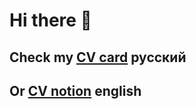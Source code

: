 # Hi there 👋
## Check my [CV card](https://anastasiiasemisorova.carrd.co/#) русский

## Or [CV notion](https://prickle-ringer-0f2.notion.site/Anastasia-Semisorova-cf9c8918067a45018ad21f1b474116e9) english











